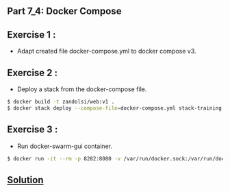 ## Part 7_4: Docker Compose
## Exercise 1 : 
* Adapt created file docker-compose.yml to docker compose v3.

## Exercise 2 : 
* Deploy a stack from the docker-compose file.
```sh
$ docker build -t zandolsi/web:v1 .
$ docker stack deploy --compose-file=docker-compose.yml stack-training
```

## Exercise 3 : 
* Run docker-swarm-gui container.
```sh
$ docker run -it --rm -p 8282:8080 -v /var/run/docker.sock:/var/run/docker.sock
```

## [Solution](solution)